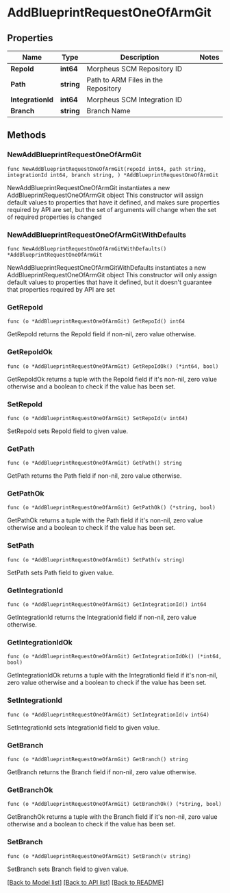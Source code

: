 # AddBlueprintRequestOneOfArmGit

## Properties

Name | Type | Description | Notes
------------ | ------------- | ------------- | -------------
**RepoId** | **int64** | Morpheus SCM Repository ID | 
**Path** | **string** | Path to ARM Files in the Repository | 
**IntegrationId** | **int64** | Morpheus SCM Integration ID | 
**Branch** | **string** | Branch Name | 

## Methods

### NewAddBlueprintRequestOneOfArmGit

`func NewAddBlueprintRequestOneOfArmGit(repoId int64, path string, integrationId int64, branch string, ) *AddBlueprintRequestOneOfArmGit`

NewAddBlueprintRequestOneOfArmGit instantiates a new AddBlueprintRequestOneOfArmGit object
This constructor will assign default values to properties that have it defined,
and makes sure properties required by API are set, but the set of arguments
will change when the set of required properties is changed

### NewAddBlueprintRequestOneOfArmGitWithDefaults

`func NewAddBlueprintRequestOneOfArmGitWithDefaults() *AddBlueprintRequestOneOfArmGit`

NewAddBlueprintRequestOneOfArmGitWithDefaults instantiates a new AddBlueprintRequestOneOfArmGit object
This constructor will only assign default values to properties that have it defined,
but it doesn't guarantee that properties required by API are set

### GetRepoId

`func (o *AddBlueprintRequestOneOfArmGit) GetRepoId() int64`

GetRepoId returns the RepoId field if non-nil, zero value otherwise.

### GetRepoIdOk

`func (o *AddBlueprintRequestOneOfArmGit) GetRepoIdOk() (*int64, bool)`

GetRepoIdOk returns a tuple with the RepoId field if it's non-nil, zero value otherwise
and a boolean to check if the value has been set.

### SetRepoId

`func (o *AddBlueprintRequestOneOfArmGit) SetRepoId(v int64)`

SetRepoId sets RepoId field to given value.


### GetPath

`func (o *AddBlueprintRequestOneOfArmGit) GetPath() string`

GetPath returns the Path field if non-nil, zero value otherwise.

### GetPathOk

`func (o *AddBlueprintRequestOneOfArmGit) GetPathOk() (*string, bool)`

GetPathOk returns a tuple with the Path field if it's non-nil, zero value otherwise
and a boolean to check if the value has been set.

### SetPath

`func (o *AddBlueprintRequestOneOfArmGit) SetPath(v string)`

SetPath sets Path field to given value.


### GetIntegrationId

`func (o *AddBlueprintRequestOneOfArmGit) GetIntegrationId() int64`

GetIntegrationId returns the IntegrationId field if non-nil, zero value otherwise.

### GetIntegrationIdOk

`func (o *AddBlueprintRequestOneOfArmGit) GetIntegrationIdOk() (*int64, bool)`

GetIntegrationIdOk returns a tuple with the IntegrationId field if it's non-nil, zero value otherwise
and a boolean to check if the value has been set.

### SetIntegrationId

`func (o *AddBlueprintRequestOneOfArmGit) SetIntegrationId(v int64)`

SetIntegrationId sets IntegrationId field to given value.


### GetBranch

`func (o *AddBlueprintRequestOneOfArmGit) GetBranch() string`

GetBranch returns the Branch field if non-nil, zero value otherwise.

### GetBranchOk

`func (o *AddBlueprintRequestOneOfArmGit) GetBranchOk() (*string, bool)`

GetBranchOk returns a tuple with the Branch field if it's non-nil, zero value otherwise
and a boolean to check if the value has been set.

### SetBranch

`func (o *AddBlueprintRequestOneOfArmGit) SetBranch(v string)`

SetBranch sets Branch field to given value.



[[Back to Model list]](../README.md#documentation-for-models) [[Back to API list]](../README.md#documentation-for-api-endpoints) [[Back to README]](../README.md)


